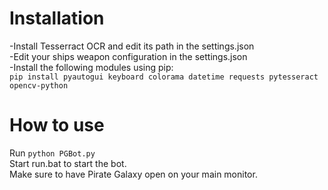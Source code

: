 # Installation
-Install Tesserract OCR and edit its path in the settings.json<br>
-Edit your ships weapon configuration in the settings.json<br>
-Install the following modules using pip:<br>
``pip install pyautogui keyboard colorama datetime requests pytesseract opencv-python``<br>

# How to use

Run ``python PGBot.py``<br>
Start run.bat to start the bot.<br>
Make sure to have Pirate Galaxy open on your main monitor.
